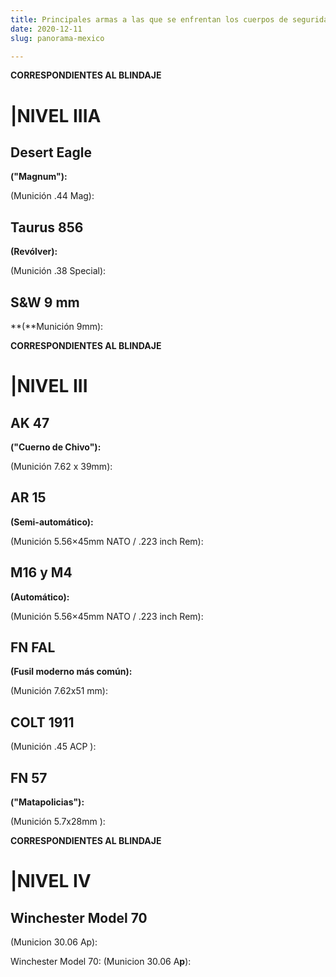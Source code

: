 ```yaml
---
title: Principales armas a las que se enfrentan los cuerpos de seguridad en México.
date: 2020-12-11
slug: panorama-mexico

---
```

**CORRESPONDIENTES AL BLINDAJE**

# |NIVEL IIIA

## Desert Eagle

**("Magnum"):**

(Munición .44 Mag):

## Taurus 856

**(Revólver):**

(Munición .38 Special):

## S&W 9 mm

\**(**Munición 9mm):

**CORRESPONDIENTES AL BLINDAJE**

# |NIVEL III

## AK 47

**("Cuerno de Chivo"):**

(Munición 7.62 x 39mm):

## AR 15

**(Semi-automático):**

(Munición 5.56×45mm NATO / .223 inch Rem):

## M16 y M4

**(Automático):**

(Munición 5.56×45mm NATO / .223 inch Rem):

## FN FAL

**(Fusil moderno más común):**

(Munición 7.62x51 mm):

## COLT 1911

(Munición .45 ACP ):

## FN 57

**("Matapolicias"):**

(Munición 5.7x28mm ):

**CORRESPONDIENTES AL BLINDAJE**

# |NIVEL IV

## Winchester Model 70

(Municion 30.06 Ap):

Winchester Model 70: (Municion 30.06 A**p**):